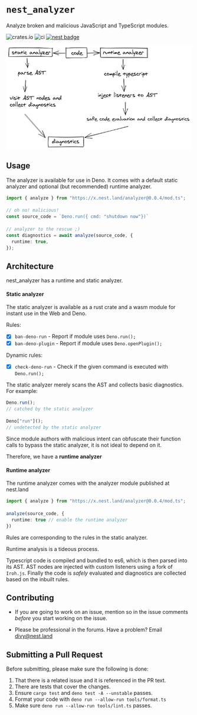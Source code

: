 # `nest_analyzer`

Analyze broken and malicious JavaScript and TypeScript modules.

![crates.io](https://img.shields.io/crates/v/nest_analyzer.svg)
![ci](https://github.com/nestdotland/analyzer/workflows/ci/badge.svg)
[![nest badge](https://nest.land/badge.svg)](https://nest.land/package/analyzer)

![flow](https://github.com/nestdotland/analyzer/raw/master/diagrams/analyzer.png)

## Usage

The analyzer is available for use in Deno. It comes with a default static analyzer and optional (but recommended) runtime analyzer.

```typescript
import { analyze } from "https://x.nest.land/analyzer@0.0.4/mod.ts";

// oh no! malicious!
const source_code = `Deno.run({ cmd: "shutdown now"})` 

// analyzer to the rescue ;)
const diagnostics = await analyze(source_code, {
  runtime: true,
});
```

## Architecture

nest_analyzer has a runtime and static analyzer.

#### Static analyzer

The static analyzer is available as a rust crate and a wasm module for instant use in the Web and Deno.

Rules:

- [x] `ban-deno-run` - Report if module uses `Deno.run();`
- [x] `ban-deno-plugin` - Report if module uses `Deno.openPlugin();`

Dynamic rules:

- [x] `check-deno-run` - Check if the given command is executed with `Deno.run();`

The static analyzer merely scans the AST and collects basic diagnostics.
For example:

```typescript
Deno.run();
// catched by the static analyzer

Deno["run"]();
// undetected by the static analyzer
```

Since module authors with malicious intent can obfuscate their function calls to bypass the static analyzer, it is not ideal to depend on it.

Therefore, we have a **runtime analyzer**

#### Runtime analyzer

The runtime analyzer comes with the analyzer module published at nest.land

```typescript
import { analyze } from "https://x.nest.land/analyzer@0.0.4/mod.ts";

analyze(source_code, {
  runtime: true // enable the runtime analyzer
})
```

Rules are corresponding to the rules in the static analyzer.

Runtime analysis is a tideous process.

Typescript code is compiled and bundled to es6, which is then parsed into its AST.
AST nodes are injected with custom listeners using a fork of `Iroh.js`.
Finally the code is _safely_ evaluated and diagnostics are collected based on the inbuilt rules.

## Contributing

- If you are going to work on an issue, mention so in the issue comments
  _before_ you start working on the issue.

- Please be professional in the forums. Have a problem? Email divy@nest.land

## Submitting a Pull Request

Before submitting, please make sure the following is done:

1. That there is a related issue and it is referenced in the PR text.
2. There are tests that cover the changes.
3. Ensure `cargo test` and `deno test -A --unstable` passes.
4. Format your code with `deno run --allow-run tools/format.ts`
5. Make sure `deno run --allow-run tools/lint.ts` passes.
